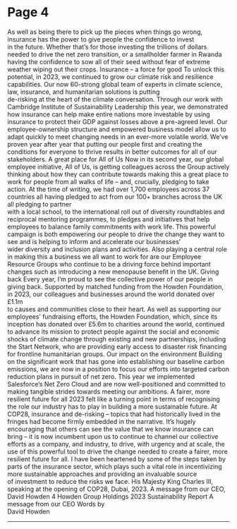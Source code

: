 # Page 4

As well as being there to pick up the pieces when things go wrong,  
insurance has the power to give people the confidence to invest  
in the future.
Whether that’s for those investing the trillions of dollars 
needed to drive the net zero transition, or a smallholder 
farmer in Rwanda having the confidence to sow all of 
their seed without fear of extreme weather wiping out 
their crops.
Insurance – a force for good
To unlock this potential, in 2023, we continued to grow 
our climate risk and resilience capabilities. Our now 
60-strong global team of experts in climate science,  
law, insurance, and humanitarian solutions is putting  
de-risking at the heart of the climate conversation. 
Through our work with Cambridge Institute of 
Sustainability Leadership this year, we demonstrated 
how insurance can help make entire nations more 
investable by using insurance to protect their GDP 
against losses above a pre-agreed level. 
Our employee-ownership structure and empowered 
business model allow us to adapt quickly to meet 
changing needs in an ever-more volatile world. We’ve 
proven year after year that putting our people first and 
creating the conditions for everyone to thrive results in 
better outcomes for all of our stakeholders.
A great place for All of Us 
Now in its second year, our global employee initiative, 
All of Us, is getting colleagues across the Group actively 
thinking about how they can contribute towards making 
this a great place to work for people from all walks of life 
– and, crucially, pledging to take action. 
At the time of writing, we had over 1,700 employees 
across 37 countries all having pledged to act from our 
100+ branches across the UK all pledging to partner  
with a local school, to the international roll out of 
diversity roundtables and reciprocal mentoring 
programmes, to pledges and initiatives that help 
employees to balance family commitments with work 
life. This powerful campaign is both empowering our 
people to drive the change they want to see and is 
helping to inform and accelerate our businesses’  
wider diversity and inclusion plans and activities. 
Also playing a central role in making this a business we 
all want to work for are  our Employee Resource Groups 
who continue to be a driving force behind important 
changes such as introducing a new menopause benefit 
in the UK. 
Giving back 
Every year, I’m proud to see the collective power of our 
people in giving back. Supported by matched funding 
from the Howden Foundation, in 2023, our colleagues 
and businesses around the world donated over £1.1m  
to causes and communities close to their heart. 
As well as supporting our employees’ fundraising efforts, 
the Howden Foundation, which, since its inception 
has donated over £5.6m to charities around the world, 
continued to advance its mission to protect people 
against the social and economic shocks of climate 
change through existing and new partnerships, including 
the Start Network, who are providing early access to 
disaster risk financing for frontline humanitarian groups.
Our impact on the environment
Building on the significant work that has gone into 
establishing our baseline carbon emissions, we are 
now in a position to focus our efforts into targeted 
carbon reduction plans in pursuit of net zero. This year 
we implemented Salesforce’s Net Zero Cloud and are 
now well-positioned and committed to making tangible 
strides towards meeting our ambitions. 
A fairer, more resilient future for all 
2023 felt like a turning point in terms of recognising 
the role our industry has to play in building a more 
sustainable future. At COP28, insurance and de-risking 
– topics that had historically lived in the fringes had 
become firmly embedded in the narrative. 
It’s hugely encouraging that others can see the value 
that we know insurance can bring – it is now incumbent 
upon us to continue to channel our collective efforts as 
a company, and industry, to drive, with urgency and at 
scale, the use of this powerful tool to drive the change 
needed to create a fairer, more resilient future for all. 
I have been heartened by some of the steps taken by parts of the 
insurance sector, which plays such a vital role in incentivizing  
more sustainable approaches and providing an invaluable source  
of investment to reduce the risks we face.
His Majesty King Charles III, speaking at the opening of COP28, Dubai, 2023. 
A message from our CEO, 
David Howden
4
 Howden Group Holdings 2023 Sustainability Report 
A message from our CEO
Words by  
David Howden


---